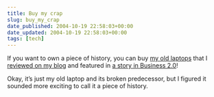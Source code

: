 ```yaml
---
title: Buy my crap
slug: buy_my_crap
date_published: 2004-10-19 22:58:03+00:00
date_updated: 2004-10-19 22:58:03+00:00
tags: [tech]
---
```

If you want to own a piece of history, you can buy [my old laptops](http://cgi.ebay.com/ws/eBayISAPI.dll?ViewItem&amp;category=177&amp;item=5132071010&amp;rd=1) that I [reviewed on my blog](/2003/01/21/vpr_matrix_lapt) and featured in [a story in Business 2.0](https://curtain.timeinc.net/EC/challenge.jhtml;jsessionid=SP4MTANHFMZV4QAMG4EBQBQ?zone=EC&amp;_requestid=1486758)!

Okay, it’s just my old laptop and its broken predecessor, but I figured it sounded more exciting to call it a piece of history.
